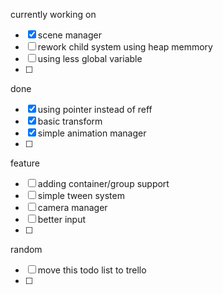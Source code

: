 currently working on
- [x] scene manager
- [ ] rework child system using heap memmory
- [ ] using less global variable
- [ ]

done
- [x] using pointer instead of reff
- [x] basic transform
- [x] simple animation manager
- [ ] 

feature
- [ ] adding container/group support
- [ ] simple tween system
- [ ] camera manager
- [ ] better input
- [ ] 

random
- [ ] move this todo list to trello
- [ ]